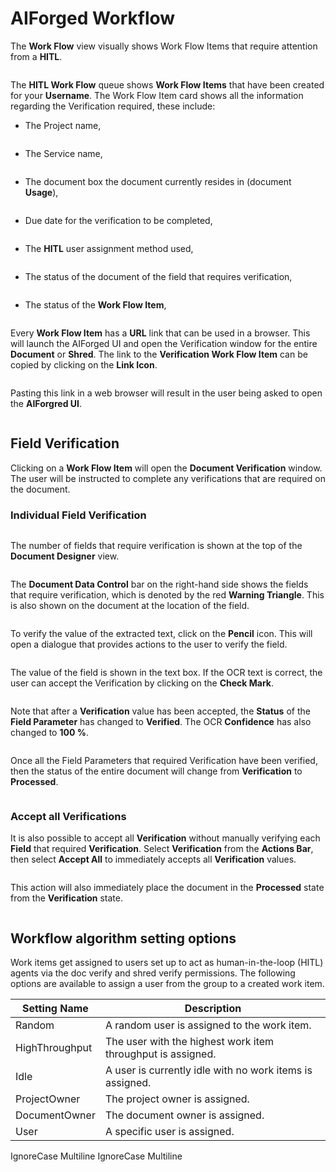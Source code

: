 # AIForged Workflow

The **Work Flow** view visually shows Work Flow Items that require attention from a **HITL**.

<figure><img src="../../assets/image%20%28152%29.png" alt=""><figcaption></figcaption></figure>

The **HITL Work Flow** queue shows **Work Flow Items** that have been created for your **Username**. The Work Flow Item card shows all the information regarding the Verification required, these include:

*   The Project name,

    <figure><img src="../../assets/image%20%28165%29.png" alt=""><figcaption></figcaption></figure>
*   The Service name,

    <figure><img src="../../assets/image%20%283%29%20%289%29.png" alt=""><figcaption></figcaption></figure>
*   The document box the document currently resides in (document **Usage**),

    <figure><img src="../../assets/image%20%2858%29%20%281%29%20%281%29.png" alt=""><figcaption></figcaption></figure>
*   Due date for the verification to be completed,

    <figure><img src="../../assets/image%20%2854%29%20%283%29.png" alt=""><figcaption></figcaption></figure>
*   The **HITL** user assignment method used,

    <figure><img src="../../assets/image%20%2812%29%20%284%29.png" alt=""><figcaption></figcaption></figure>
*   The status of the document of the field that requires verification,

    <figure><img src="../../assets/image%20%289%29%20%284%29.png" alt=""><figcaption></figcaption></figure>
*   The status of the **Work Flow Item**,

    <figure><img src="../../assets/image%20%2813%29%20%284%29.png" alt=""><figcaption></figcaption></figure>

Every **Work Flow Item** has a **URL** link that can be used in a browser. This will launch the AIForged UI and open the Verification window for the entire **Document** or **Shred**. The link to the **Verification Work Flow Item** can be copied by clicking on the **Link Icon**.

<figure><img src="../../assets/image%20%2845%29%20%281%29%20%281%29.png" alt=""><figcaption></figcaption></figure>

Pasting this link in a web browser will result in the user being asked to open the **AIForgred UI**.

<figure><img src="../../assets/image%20%28168%29.png" alt=""><figcaption></figcaption></figure>

## Field Verification

Clicking on a **Work Flow Item** will open the **Document Verification** window. The user will be instructed to complete any verifications that are required on the document.

### Individual Field Verification

<figure><img src="../../assets/image%20%28184%29.png" alt=""><figcaption></figcaption></figure>

The number of fields that require verification is shown at the top of the **Document Designer** view.

<figure><img src="../../assets/image%20%28208%29.png" alt=""><figcaption></figcaption></figure>

The **Document Data Control** bar on the right-hand side shows the fields that require verification, which is denoted by the red **Warning Triangle**. This is also shown on the document at the location of the field.

<figure><img src="../../assets/image%20%2821%29%20%285%29.png" alt=""><figcaption></figcaption></figure>

To verify the value of the extracted text, click on the **Pencil** icon. This will open a dialogue that provides actions to the user to verify the field.

<figure><img src="../../assets/image%20%2843%29%20%281%29%20%281%29.png" alt=""><figcaption></figcaption></figure>

The value of the field is shown in the text box. If the OCR text is correct, the user can accept the Verification by clicking on the **Check Mark**.

<figure><img src="../../assets/image%20%2815%29%20%284%29.png" alt=""><figcaption></figcaption></figure>

Note that after a **Verification** value has been accepted, the **Status** of the **Field Parameter** has changed to **Verified**. The OCR **Confidence** has also changed to **100 %**.

<figure><img src="../../assets/image%20%28151%29.png" alt=""><figcaption></figcaption></figure>

Once all the Field Parameters that required Verification have been verified, then the status of the entire document will change from **Verification** to **Processed**.

<figure><img src="../../assets/image%20%288%29%20%285%29.png" alt=""><figcaption></figcaption></figure>

### Accept all Verifications

It is also possible to accept all **Verification** without manually verifying each **Field** that required **Verification**. Select **Verification** from the **Actions Bar**, then select **Accept All** to immediately accepts all **Verification** values.

<figure><img src="../../assets/image%20%2820%29%20%281%29%20%281%29%20%281%29%20%281%29%20%281%29.png" alt=""><figcaption></figcaption></figure>

This action will also immediately place the document in the **Processed** state from the **Verification** state.

<figure><img src="../../assets/image%20%287%29%20%284%29.png" alt=""><figcaption></figcaption></figure>

## Workflow algorithm setting options

Work items get assigned to users set up to act as human-in-the-loop (HITL) agents via the doc verify and shred verify permissions. The following options are available to assign a user from the group to a created work item.

| Setting Name   | Description                                                 |
| -------------- | ----------------------------------------------------------- |
| Random         | A random user is assigned to the work item.                 |
| HighThroughput | The user with the highest work item throughput is assigned. |
| Idle           | A user is currently idle with no work items is assigned.    |
| ProjectOwner   | The project owner is assigned.                              |
| DocumentOwner  | The document owner is assigned.                             |
| User           | A specific user is assigned.                                |

 IgnoreCase Multiline IgnoreCase Multiline
